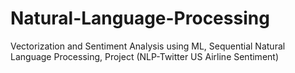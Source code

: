 # Natural-Language-Processing
Vectorization and Sentiment Analysis using ML, Sequential Natural Language Processing, Project (NLP-Twitter US Airline Sentiment)
